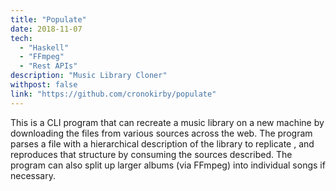 ```yaml
---
title: "Populate"
date: 2018-11-07
tech:
  - "Haskell"
  - "FFmpeg"
  - "Rest APIs"
description: "Music Library Cloner"
withpost: false
link: "https://github.com/cronokirby/populate"
---
```


This is a CLI program that can recreate a music library on a new machine by downloading
the files from various sources across the web. The program parses a file
with a hierarchical description of the library to replicate , and reproduces
that structure by consuming the sources described.
The program can also split up larger albums (via FFmpeg) into individual songs if necessary.
<!--more-->